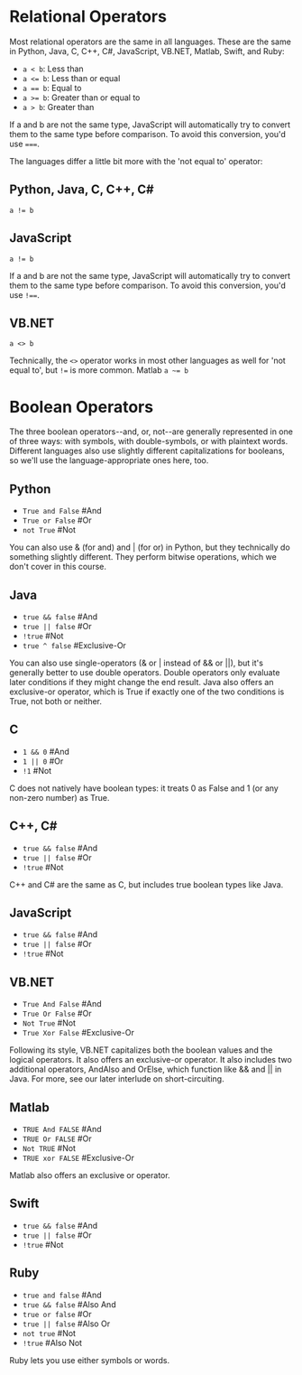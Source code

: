 # Relational Operators

Most relational operators are the same in all languages. These are the same in Python, Java, C, C++, C#, JavaScript, VB.NET, Matlab, Swift, and Ruby:

- `a < b`: Less than
- `a <= b`: Less than or equal 
- `a == b`: Equal to
- `a >= b`: Greater than or equal to
- `a > b`: Greater than

If a and b are not the same type, JavaScript will automatically try to convert them to the same type before comparison. To avoid this conversion, you'd use `===`.

The languages differ a little bit more with the 'not equal to' operator:

## Python, Java, C, C++, C# 

`a != b `

## JavaScript 	

`a != b ` 	

If a and b are not the same type, JavaScript will automatically try to convert them to the same type before comparison. To avoid this conversion, you'd use `!==`.

## VB.NET 	

`a <> b` 	

Technically, the `<>` operator works in most other languages as well for 'not equal to', but `!=` is more common.
Matlab 	`a ~= b` 	

# Boolean Operators

The three boolean operators--and, or, not--are generally represented in one of three ways: with symbols, with double-symbols, or with plaintext words. Different languages also use slightly different capitalizations for booleans, so we'll use the language-appropriate ones here, too.

## Python 	
- `True and False`  #And
- `True or False`   #Or
- `not True`        #Not 	

You can also use & (for and) and | (for or) in Python, but they technically do something slightly different. They perform bitwise operations, which we don't cover in this course.

## Java 	
- `true && false`   #And
- `true || false`   #Or
- `!true`           #Not
- `true ^ false`    #Exclusive-Or 	

You can also use single-operators (& or | instead of && or ||), but it's generally better to use double operators. Double operators only evaluate later conditions if they might change the end result. Java also offers an exclusive-or operator, which is True if exactly one of the two conditions is True, not both or neither.

## C 	
- `1 && 0`   #And
- `1 || 0`   #Or
- `!1`       #Not 	

C does not natively have boolean types: it treats 0 as False and 1 (or any non-zero number) as True.

## C++, C# 	
- `true && false`   #And
- `true || false`   #Or
- `!true`           #Not 	

C++ and C# are the same as C, but includes true boolean types like Java.

## JavaScript 	
- `true && false`   #And
- `true || false`   #Or
- `!true`           #Not 	

## VB.NET 	
- `True And False`  #And
- `True Or False`   #Or
- `Not True`        #Not
- `True Xor False`  #Exclusive-Or 	

Following its style, VB.NET capitalizes both the boolean values and the logical operators. It also offers an exclusive-or operator. It also includes two additional operators, AndAlso and OrElse, which function like && and || in Java. For more, see our later interlude on short-circuiting.

## Matlab 	
- `TRUE And FALSE`  #And
- `TRUE Or FALSE`   #Or
- `Not TRUE`        #Not
- `TRUE xor FALSE`  #Exclusive-Or 	

Matlab also offers an exclusive or operator.

## Swift 	
- `true && false`   #And
- `true || false`   #Or
- `!true`           #Not 	

## Ruby 	
- `true and false`  #And
- `true && false`   #Also And
- `true or false`   #Or
- `true || false`   #Also Or
- `not true`        #Not
- `!true`           #Also Not 	

Ruby lets you use either symbols or words.